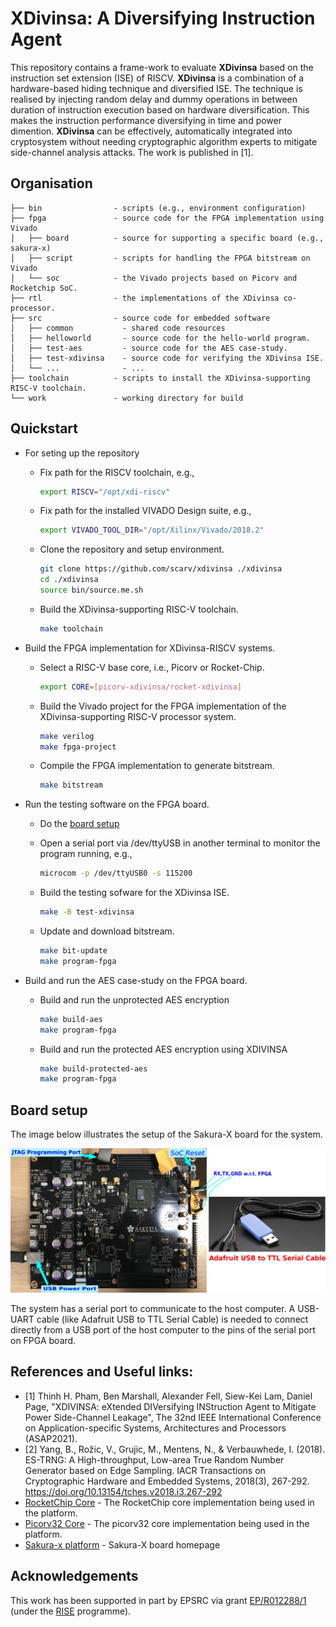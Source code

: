 
# XDivinsa: A Diversifying Instruction Agent

This repository contains a frame-work to evaluate **XDivinsa** based on the instruction set extension (ISE) of RISCV.
**XDivinsa** is a combination of a hardware-based hiding technique and diversified ISE.
The technique is realised by injecting random delay and dummy operations in between duration of instruction execution based on hardware diversification. This makes the instruction performance diversifying in time and power dimention.
**XDivinsa** can be effectively, automatically integrated into cryptosystem without needing cryptographic algorithm experts to mitigate side-channel analysis attacks.
The work is published in [1].

<!--- -------------------------------------------------------------------- --->

## Organisation

```
├── bin                - scripts (e.g., environment configuration)
├── fpga               - source code for the FPGA implementation using Vivado
│   ├── board          - source for supporting a specific board (e.g., sakura-x)
│   ├── script         - scripts for handling the FPGA bitstream on Vivado
│   └── soc            - the Vivado projects based on Picorv and Rocketchip SoC.
├── rtl                - the implementations of the XDivinsa co-processor.
├── src                - source code for embedded software
│   ├── common           - shared code resources
│   ├── helloworld       - source code for the hello-world program.
│   ├── test-aes         - source code for the AES case-study.
│   ├── test-xdivinsa    - source code for verifying the XDivinsa ISE.
│   └── ...              - ...
├── toolchain          - scripts to install the XDivinsa-supporting RISC-V toolchain.
└── work               - working directory for build

```

<!--- -------------------------------------------------------------------- --->

## Quickstart

- For seting up the repository

  - Fix path for the RISCV toolchain, e.g., 
  
    ```sh
    export RISCV="/opt/xdi-riscv"
    ```

  - Fix path for the installed VIVADO Design suite, e.g., 
  
    ```sh
    export VIVADO_TOOL_DIR="/opt/Xilinx/Vivado/2018.2"
    ```

  - Clone the repository and setup environment.
  
    ```sh
    git clone https://github.com/scarv/xdivinsa ./xdivinsa
    cd ./xdivinsa
    source bin/source.me.sh
    ```
  
  - Build the XDivinsa-supporting RISC-V toolchain. 

    ```sh
    make toolchain 
    ```
  
- Build the FPGA implementation for XDivinsa-RISCV systems.

  - Select a RISC-V base core, i.e., Picorv or Rocket-Chip.

    ```sh
    export CORE=[picorv-xdivinsa/rocket-xdivinsa]
    ```

  - Build the Vivado project for the FPGA implementation of the XDivinsa-supporting RISC-V processor system. 
 
    ```sh
    make verilog
    make fpga-project
    ```

  - Compile the FPGA implementation to generate bitstream. 
 
    ```sh
    make bitstream
    ```

- Run the testing software on the FPGA board.

  - Do the [board setup](#Board-setup)

  - Open a serial port via /dev/ttyUSB in another terminal to monitor the program running, e.g.,

    ```sh
    microcom -p /dev/ttyUSB0 -s 115200
    ```

  - Build the testing sofware for the XDivinsa ISE.
    ```sh
    make -B test-xdivinsa
    ```
  - Update and download bitstream.
    ```sh
    make bit-update
    make program-fpga
    ```
- Build and run the AES case-study on the FPGA board.

  - Build and run the unprotected AES encryption
    ```sh
    make build-aes
    make program-fpga
    ```
  - Build and run the protected AES encryption using XDIVINSA
    ```sh
    make build-protected-aes
    make program-fpga
    ```
<!--- -------------------------------------------------------------------- --->

## Board setup

The image below illustrates the setup of the Sakura-X board for the system.

![Board Setup](https://github.com/scarv/xdivinsa/blob/master/Sakura-X-Setup.png)

The system has a serial port to communicate to the host computer. 
A USB-UART cable (like Adafruit USB to TTL Serial Cable) is needed to connect directly from a USB port of the host computer to the pins of the serial port on FPGA board. 

## References and Useful links:
- [1] Thinh H. Pham, Ben Marshall, Alexander Fell, Siew-Kei Lam, Daniel Page, "XDIVINSA: eXtended DIVersifying INStruction Agent to Mitigate Power Side-Channel Leakage", The 32nd IEEE International Conference on Application-specific Systems, Architectures and Processors (ASAP2021).
- [2] Yang, B., Rožic, V., Grujic, M., Mentens, N., & Verbauwhede, I. (2018). ES-TRNG: A High-throughput, Low-area True Random Number Generator based on Edge Sampling. IACR Transactions on Cryptographic Hardware and Embedded Systems, 2018(3), 267-292. https://doi.org/10.13154/tches.v2018.i3.267-292
- [RocketChip Core](https://github.com/freechipsproject/rocket-chip) - The RocketChip core implementation being used in the platform.
- [Picorv32 Core](https://github.com/cliffordwolf/picorv32) - The picorv32 core implementation being used in the platform.
- [Sakura-x platform](http://satoh.cs.uec.ac.jp/SAKURA/hardware/SAKURA-X.html) - Sakura-X board homepage

## Acknowledgements

This work has been supported in part
by EPSRC via grant
[EP/R012288/1](https://gow.epsrc.ukri.org/NGBOViewGrant.aspx?GrantRef=EP/R012288/1) (under the [RISE](http://www.ukrise.org) programme).
